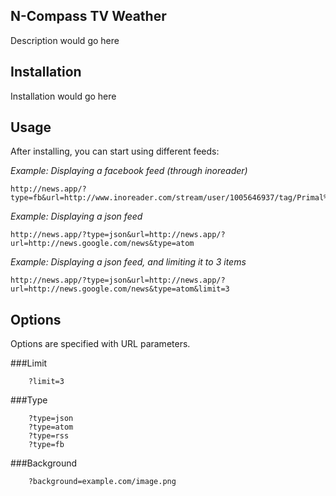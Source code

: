 ## N-Compass TV Weather

Description would go here

## Installation

Installation would go here

## Usage
After installing, you can start using different feeds:
    
_Example: Displaying a facebook feed (through inoreader)_
```
http://news.app/?type=fb&url=http://www.inoreader.com/stream/user/1005646937/tag/Primal%20Juice%20and%20Smoothies/
```

_Example: Displaying a json feed_
```
http://news.app/?type=json&url=http://news.app/?url=http://news.google.com/news&type=atom
```

_Example: Displaying a json feed, and limiting it to 3 items_
```
http://news.app/?type=json&url=http://news.app/?url=http://news.google.com/news&type=atom&limit=3
```
    
## Options
Options are specified with URL parameters.
    
###Limit

```
    ?limit=3
```

###Type

```
    ?type=json
    ?type=atom
    ?type=rss
    ?type=fb
```

###Background

```
    ?background=example.com/image.png
```
